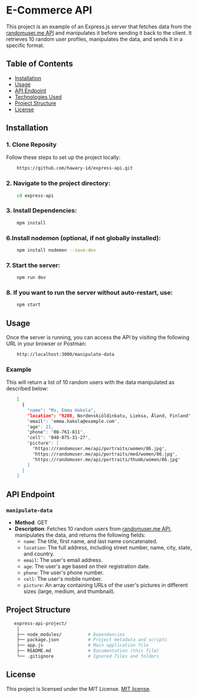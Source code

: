 # E-Commerce API

This project is an example of an Express.js server that fetches data from the [randomuser.me API](https://randomuser.me/) and manipulates it before sending it back to the client. It retrieves 10 random user profiles, manipulates the data, and sends it in a specific format.

## Table of Contents

- [Installation](#installation)
- [Usage](#usage)
- [API Endpoint](#api-endpoint)
- [Technologies Used](#technologies-used)
- [Project Structure](#project-structure)
- [License](#license)

## Installation

### 1. Clone Reposity
Follow these steps to set up the project locally:
```bash
    https://github.com/hawary-id/express-api.git
```    

### 2. Navigate to the project directory:
```bash
    cd express-api
```

### 3. Install Dependencies:
```bash
    mpm install
```

### 6.Install nodemon (optional, if not globally installed):
```bash
    npm install nodemon --save-dev
```

### 7. Start the server:
```bash
    npm run dev
```

### 8. If you want to run the server without auto-restart, use:
```bash
    npm start
```
## Usage
Once the server is running, you can access the API by visiting the following URL in your browser or Postman:
```bash
    http://localhost:3000/manipulate-data
```

### Example
This will return a list of 10 random users with the data manipulated as described below:
```bash
    [
      {
        "name": "Ms, Emma Hakola",
        "location": "9208, Nordenskiöldinkatu, Lieksa, Åland, Finland",
        "email": "emma.hakola@example.com",
        "age": 21,
        "phone": "08-761-811",
        "cell": "048-075-31-27",
        "picture": [
          "https://randomuser.me/api/portraits/women/86.jpg",
          "https://randomuser.me/api/portraits/med/women/86.jpg",
          "https://randomuser.me/api/portraits/thumb/women/86.jpg"
        ]
      }
    ]
```

## API Endpoint
### `manipulate-data`

- **Method**: GET
- **Description**: Fetches 10 random users from [randomuser.me API](https://randomuser.me/), manipulates the data, and returns the following fields:
  - `name`: The title, first name, and last name concatenated.
  - `location`: The full address, including street number, name, city, state, and country.
  - `email`: The user's email address.
  - `age`: The user's age based on their registration date.
  - `phone`: The user's phone number.
  - `cell`: The user's mobile number.
  - `picture`: An array containing URLs of the user's pictures in different sizes (large, medium, and thumbnail).

## Project Structure
```bash
   express-api-project/
    │
    ├── node_modules/          # Dependencies
    ├── package.json           # Project metadata and scripts
    ├── app.js                 # Main application file
    ├── README.md              # Documentation (this file)
    └── .gitignore             # Ignored files and folders

```
## License

This project is licensed under the MIT License. [MIT license](https://opensource.org/licenses/MIT).
